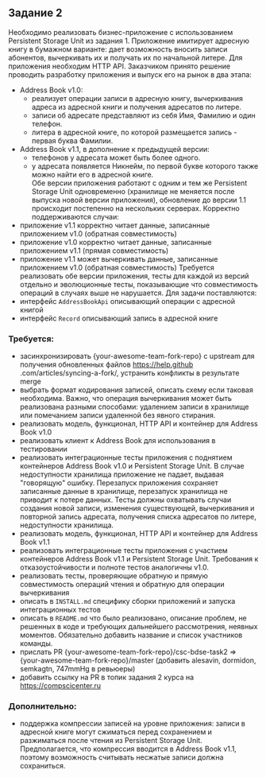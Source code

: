 ## Задание 2
Необходимо реализовать бизнес-приложение с использованием Persistent Storage Unit из задания 1. Приложение 
имитирует адресную книгу в бумажном варианте: дает возможность вносить записи абонентов, вычеркивать их и получать их
 по начальной литере. Для приложения необходим HTTP API. Заказчиком принято решение проводить разработку 
 приложения и выпуск его на рынок в два этапа:
- Address Book v1.0: 
  - реализует операции записи в адресную книгу, вычеркивания адреса из адресной книги и получения адресатов по литере.
  - записи об адресате представляют из себя Имя, Фамилию и один телефон.
  - литера в адресной книге, по которой размещается запись - первая буква Фамилии.
- Address Book v1.1, в дополнение к предыдущей версии:
  - телефонов у адресата может быть более одного.
  - у адресата появляется Никнейм, по первой букве которого также можно найти его в адресной книге.   
Обе версии приложения работают с одним и тем же Persistent Storage Unit одновременно (хранилище не меняется после 
выпуска новой версии приложения), обновление до версии 1.1 происходит постепенно на нескольких серверах. 
Корректно поддерживаются случаи:
- приложение v1.1 корректно читает данные, записанные приложением v1.0 (обратная совместимость)
- приложение v1.0 корректно читает данные, записанные приложением v1.1 (прямая совместимость)
- приложение v1.1 может вычеркивать данные, записанные приложением v1.0 (обратная совместимость)
Требуется реализовать обе версии приложения, тесты для каждой из версий отдельно и эволюционные тесты, показывающие 
что совместимость операций в случаях выше не нарушается. Для задачи поставляются:
- интерфейс `AddressBookApi` описывающий операции с адресной книгой
- интерфейс `Record` описывающий запись в адресной книге

### Требуется:
- засинхронизировать {your-awesome-team-fork-repo} c upstream для получения обновленных файлов https://help.github
.com/articles/syncing-a-fork/, устранить конфликты в результате merge 
- выбрать формат кодирования записей, описать схему если таковая необходима. Важно, что операция 
вычеркивания может быть реализована разными способами: удалением записи в хранилище или помечанием записи удаленной без 
явного стирания.   
- реализовать модель, функционал, HTTP API и контейнер для Address Book v1.0
- реализовать клиент к Address Book для использования в тестировании
- реализовать интеграционные тесты приложения с поднятием контейнеров Address Book v1.0 и Persistent Storage Unit. В 
случае недоступности хранилища приложение не падает, выдавая "говорящую" ошибку. Перезапуск приложения сохраняет 
записанные данные в хранилище, перезапуск хранилища не приводит к потере данных. Тесты должны охватывать случаи 
создания новой записи, изменения существующей, вычеркивания и повторной запись адресата, получения списка адресатов 
по литере, недоступности хранилища.      
- реализовать модель, функционал, HTTP API и контейнер для Address Book v1.1
- реализовать интеграционные тесты приложения с участием контейнеров Address Book v1.1 и Persistent Storage Unit. 
Требования к отказоустойчивости и полноте тестов аналогичны v1.0.
- реализовать тесты, проверяющие обратную и прямую совместимость операций чтения и обратную для операции вычеркивания   
- описать в `INSTALL.md` специфику сборки приложений и запуска интеграционных тестов
- описать в `README.md` что было реализовано, описание проблем, не решенных в коде и требующих дальнейшего 
рассмотрения, неявных моментов. Обязательно добавить название и список участников команды.  
- прислать PR {your-awesome-team-fork-repo}/csc-bdse-task2 => {your-awesome-team-fork-repo}/master (добавить alesavin, 
dormidon, semkagtn, 747mmHg в ревьюеры)  
- добавить ссылку на PR в топик задания 2 курса на https://compscicenter.ru       

### Дополнительно:
- поддержка компрессии записей на уровне приложения: записи в адресной книге могут сжиматься перед сохранением и 
разжиматься после чтения из Persistent Storage Unit. Предполагается, что компрессия вводится в Address Book v1.1, 
поэтому возможность считывать несжатые записи должна сохраниться.  







 
